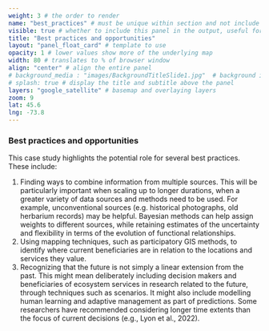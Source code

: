 ```yaml
---
weight: 3 # the order to render
name: "best_practices" # must be unique within section and not include special characters
visible: true # whether to include this panel in the output, useful for testing
title: "Best practices and opportunities"
layout: "panel_float_card" # template to use
opacity: 1 # lower values show more of the underlying map
width: 80 # translates to % of browser window
align: "center" # align the entire panel
# background_media : "images/BackgroundTitleSlide1.jpg"  # background image rendered behind the panel, covering map
# splash: true # display the title and subtitle above the panel
layers: "google_satellite" # basemap and overlaying layers
zoom: 9
lat: 45.6
lng: -73.8
---
```

### Best practices and opportunities
This case study highlights the potential role for several best practices. These include:
1. Finding ways to combine information from multiple sources. This will be particularly important when scaling up to longer durations, when a greater variety of data sources and methods need to be used. For example, unconventional sources (e.g. historical photographs, old herbarium records) may be helpful. Bayesian methods can help assign weights to different sources, while retaining estimates of the uncertainty and flexibility in terms of the evolution of functional relationships.
2. Using mapping techniques, such as participatory GIS methods, to identify where current beneficiaries are in relation to the locations and services they value.
3. Recognizing that the future is not simply a linear extension from the past. This might mean deliberately including decision makers and beneficiaries of ecosystem services in research related to the future, through techniques such as scenarios. It might also include modelling human learning and adaptive management as part of predictions. Some researchers have recommended considering longer time extents than the focus of current decisions (e.g., Lyon et al., 2022).